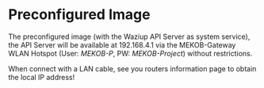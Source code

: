 # Preconfigured Image

The preconfigured image (with the Waziup API Server as system service),
the API Server will be available at 192.168.4.1 via the MEKOB-Gateway WLAN Hotspot
(User: _MEKOB-P_, PW: _MEKOB-Project_) without restrictions.

When connect with a LAN cable, see you routers information page to obtain the
local IP address!
